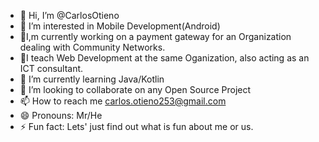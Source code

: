 - 👋 Hi, I’m @CarlosOtieno
- 👀 I’m interested in Mobile Development(Android)
- 👀I,m currently working on a payment gateway for an Organization dealing with Community Networks.
- 🌱I teach Web Development at the same Oganization, also acting as an ICT consultant.
- 🌱 I’m currently learning Java/Kotlin
- 💞️ I’m looking to collaborate on any Open Source Project
- 📫 How to reach me carlos.otieno253@gmail.com
- 😄 Pronouns: Mr/He
- ⚡ Fun fact: Lets' just find out what is fun about me or us. 

<!---
CarlosOtieno/CarlosOtieno is a ✨ special ✨ repository because its `README.md` (this file) appears on your GitHub profile.
You can click the Preview link to take a look at your changes.
--->
